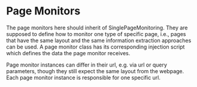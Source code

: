# Page Monitors

The page monitors here should inherit of SinglePageMonitoring.
They are supposed to define how to monitor one type of specific page, i.e., pages that have the same layout and the same information extraction approaches can be used.
A page monitor class has its corresponding injection script which defines the data the page monitor receives.

Page monitor instances can differ in their url, e.g. via url or query parameters, though they still expect the same layout from the webpage.
Each page monitor instance is responsible for one specific url.
